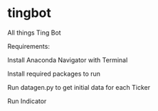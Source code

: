 # tingbot
All things Ting Bot

Requirements:

Install Anaconda Navigator with Terminal

Install required packages to run

Run datagen.py to get initial data for each Ticker

Run Indicator
